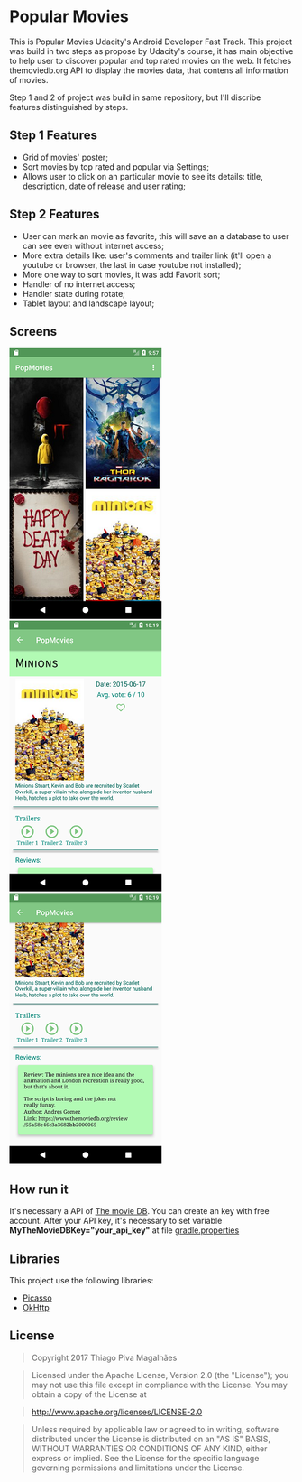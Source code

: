 Popular Movies
======
This is Popular Movies Udacity's Android Developer Fast Track. This project was build in two steps as propose by Udacity's course, it has main objective to help user to discover popular and top rated movies on the web. It fetches themoviedb.org API to display the movies data, that contens all information of movies.

Step 1 and 2 of project was build in same repository, but I'll discribe features distinguished by steps.

Step 1 Features
-----
- Grid of movies' poster;
- Sort movies by top rated and popular via Settings;
- Allows user to click on an particular movie to see its details: title, description, date of release and user rating;

Step 2 Features
-----
- User can mark an movie as favorite, this will save an a database to user can see even without internet access;
- More extra details like: user's comments and trailer link (it'll open a youtube or browser, the last in case youtube not installed);
- More one way to sort movies, it was add Favorit sort;
- Handler of no internet access;
- Handler state during rotate;
- Tablet layout and landscape layout;

Screens
-----
![alt text](https://github.com/tpiva/Android/blob/master/AssociateAndroidDeveloperFastTrack/PopMovies/pictures/grid_movies.png "Main scrren")
![alt text](https://github.com/tpiva/Android/blob/master/AssociateAndroidDeveloperFastTrack/PopMovies/pictures/movies_details_1.png "Details 1")
![alt text](https://github.com/tpiva/Android/blob/master/AssociateAndroidDeveloperFastTrack/PopMovies/pictures/movie_details_2.png "Details 2")

How run it
------
It's necessary a API of [The movie DB](https://www.themoviedb.org/documentation/api). You can create an key with free account.
After your API key, it's necessary to set variable **MyTheMovieDBKey="your_api_key"** at file [gradle.properties](https://github.com/tpiva/Android/blob/master/AssociateAndroidDeveloperFastTrack/PopMovies/gradle.properties)

Libraries
------
This project use the following libraries:
- [Picasso](http://square.github.io/picasso/)
- [OkHttp](http://square.github.io/okhttp/)

License
------

> Copyright 2017 Thiago Piva Magalhães

> Licensed under the Apache License, Version 2.0 (the "License"); you may not use this file except in compliance with the License. You may obtain a copy of the License at

> http://www.apache.org/licenses/LICENSE-2.0

> Unless required by applicable law or agreed to in writing, software distributed under the License is distributed on an "AS IS" BASIS, WITHOUT WARRANTIES OR CONDITIONS OF ANY KIND, either express or implied. See the License for the specific language governing permissions and limitations under the License.
